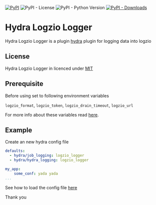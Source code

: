 
[![PyPI](https://img.shields.io/pypi/v/hydra-logzio-logger)](https://pypi.org/project/hydra-logzio-logger/)
![PyPI - License](https://img.shields.io/pypi/l/hydra-logzio-logger)
![PyPI - Python Version](https://img.shields.io/pypi/pyversions/hydra-logzio-logger)
[![PyPI - Downloads](https://img.shields.io/pypi/dm/hydra-logzio-logger.svg)](https://pypistats.org/packages/hydra-logzio-logger)


# Hydra Logzio Logger
Hydra Logzio Logger is a plugin [hydra](https://hydra.cc/)  plugin for logging data into logzio 


## License
Hydra Logzio Logger in licenced under [MIT](https://github.com/shay-te/hydra-logzio-logger/blob/master/LICENSE)

## Prerequisite
Before using set to following environment variables

`logzio_format`, `logzio_token`, `logzio_drain_timeout`, `logzio_url`

For more info about these variables read [here](https://app-eu.logz.io/#/dashboard/data-sources/Python).

## Example 

Create an new hydra config file 

```yaml
defaults:
  - hydra/job_logging: logzio_logger
  - hydra/hydra_logging: logzio_logger

my_app:
    some_conf: yada yada
...
```

See how to load the config file [here](https://hydra.cc/docs/intro) 

Thank you
 